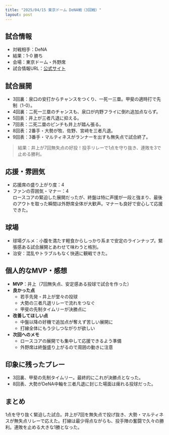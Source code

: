 ```yaml
---
title: "2025/04/15 東京ドーム DeNA戦（3回戦）"
layout: post
---
```


## 試合情報
- 対戦相手：DeNA
- 結果：1-0 勝ち
- 会場：東京ドーム・外野席
- 試合情報URL：[公式サイト](https://www.giants.jp/game/20250415_8003_1/)

<!--more-->

## 試合展開
- 3回裏：泉口の安打からチャンスをつくり、一死一三塁。甲斐の適時打で先制（1-0）。
- 4回裏：二死一三塁のチャンスも、泉口が内野フライに倒れ追加点ならず。
- 5回表：井上が三者凡退に抑える。
- 7回表：二死二塁のピンチも井上が踏ん張る。
- 8回表：2番手・大勢が牧、佐野、宮﨑を三者凡退。
- 9回表：3番手・マルティネスがランナーを出すも無失点で試合終了。

> 結果：井上が7回無失点の好投！投手リレーで1点を守り抜き、連敗を3で止める勝利。

## 応援・雰囲気
- 応援席の盛り上がり度：4
- ファンの雰囲気・マナー：4  
ロースコアの緊迫した展開だったが、終盤は特に声援が一段と強まり、最後のアウトを取った瞬間は外野席全体が大歓声。マナーも良好で安心して応援できた。

## 球場
- 球場グルメ：小腹を満たす軽食からしっかり系まで安定のラインナップ。緊張感ある試合展開とあわせて味わうと格別。  
- 治安：混乱やトラブルもなく快適に観戦できた。

## 個人的なMVP・感想
- **MVP**：井上（7回無失点、安定感ある投球で試合を作った）  
- **良かった点**  
  - 若手先発・井上が堂々の投球
  - 大勢の三者凡退リレーで流れをつなぐ
  - 甲斐の先制タイムリーが決勝点に  
- **改善してほしい点**  
  - 中盤以降の好機で追加点が奪えず苦しい展開に
  - 打線全体にもう少しつながりが欲しい  
- **次回へのメモ**  
  - ロースコアの展開でも集中して応援できるよう準備
  - 外野席は終盤盛り上がるので周囲の動きに注意

## 印象に残ったプレー
- 3回裏、甲斐の先制タイムリー。最終的にこれが決勝点となった。  
- 8回表、大勢がDeNA中軸を三者凡退に封じた場面は痺れる投球だった。

## まとめ
1点を守り抜く緊迫した試合。井上が7回を無失点で投げ抜き、大勢・マルティネスが無失点リレーで応えた。打線は最少得点ながらも、投手陣の奮闘で久々の勝利。連敗を止める大きな1勝となった。
